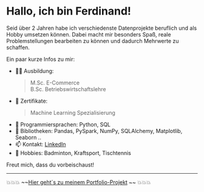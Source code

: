 # Hallo, ich bin Ferdinand!

Seid über 2 Jahren habe ich verschiedenste Datenprojekte beruflich und als Hobby umsetzen können. Dabei macht mir besonders Spaß, reale Problemstellungen bearbeiten zu können und dadurch Mehrwerte zu schaffen.

Ein paar kurze Infos zu mir:

- 🧑‍🎓 Ausbildung:  
    > M.Sc. E-Commerce  
    > B.Sc. Betriebswirtschaftslehre
- 📝 Zertifikate:  
    > Machine Learning Spezialisierung
- 💬 Programmiersprachen: Python, SQL
- 📗 Bibliotheken: Pandas, PySpark, NumPy, SQLAlchemy, Matplotlib, Seaborn ..
- 📫 Kontakt: [LinkedIn](https://www.linkedin.com/in/ferdinand-pohl-7384261a6/)
- 🏸 Hobbies: Badminton, Kraftsport, Tischtennis


Freut mich, dass du vorbeischaust!

---
💥💥💥 ~~[Hier geht´s zu meinem Portfolio-Projekt]() ~~ 💥💥💥



